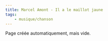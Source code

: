 ```yaml
---
title: Marcel Amont - Il a le maillot jaune
tags:
    - musique/chanson
---
```


Page créée automatiquement, mais vide.
